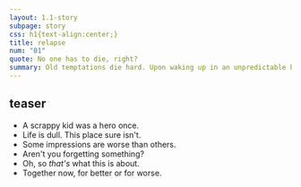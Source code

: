 ```yaml
---
layout: 1.1-story
subpage: story
css: h1{text-align:center;}
title: relapse
num: "01"
quote: No one has to die, right?
summary: Old temptations die hard. Upon waking up in an unpredictable haze, would-be survivalist Joce teams up with a small girl, Kay Lin, who seems to know more than she’s letting on.
---
```

## teaser
- A scrappy kid was a hero once. <!--flashback-->
- Life is dull. This place sure isn't. <!--irl-->
- Some impressions are worse than others. <!--challenge included-->
- Aren't you forgetting something? <!--J/KL leave-->
- Oh, so *that's* what this is about. <!--rabbit, KL "stuck here" talk-->
- Together now, for better or for worse. <!--WR+JKL-->